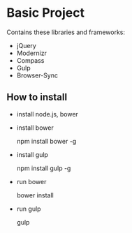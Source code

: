 # Basic Project
Contains these libraries and frameworks:

* jQuery
* Modernizr
* Compass
* Gulp
* Browser-Sync

## How to install
* install node.js, bower
* install bower

    npm install bower -g
    
* install gulp

	npm install gulp -g
	
* run bower

    bower install

* run gulp

	gulp
